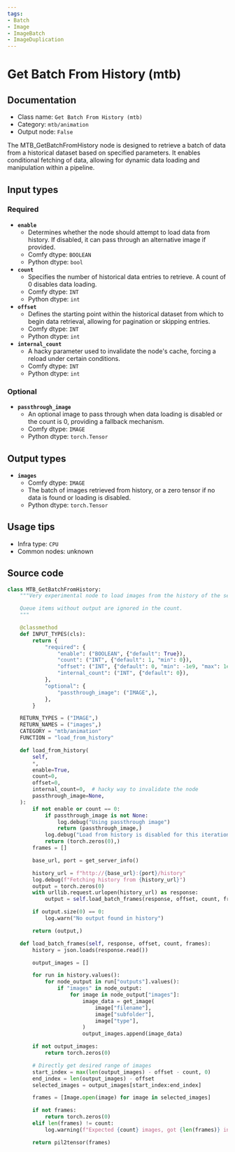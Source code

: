 ```yaml
---
tags:
- Batch
- Image
- ImageBatch
- ImageDuplication
---
```


# Get Batch From History (mtb)
## Documentation
- Class name: `Get Batch From History (mtb)`
- Category: `mtb/animation`
- Output node: `False`

The MTB_GetBatchFromHistory node is designed to retrieve a batch of data from a historical dataset based on specified parameters. It enables conditional fetching of data, allowing for dynamic data loading and manipulation within a pipeline.
## Input types
### Required
- **`enable`**
    - Determines whether the node should attempt to load data from history. If disabled, it can pass through an alternative image if provided.
    - Comfy dtype: `BOOLEAN`
    - Python dtype: `bool`
- **`count`**
    - Specifies the number of historical data entries to retrieve. A count of 0 disables data loading.
    - Comfy dtype: `INT`
    - Python dtype: `int`
- **`offset`**
    - Defines the starting point within the historical dataset from which to begin data retrieval, allowing for pagination or skipping entries.
    - Comfy dtype: `INT`
    - Python dtype: `int`
- **`internal_count`**
    - A hacky parameter used to invalidate the node's cache, forcing a reload under certain conditions.
    - Comfy dtype: `INT`
    - Python dtype: `int`
### Optional
- **`passthrough_image`**
    - An optional image to pass through when data loading is disabled or the count is 0, providing a fallback mechanism.
    - Comfy dtype: `IMAGE`
    - Python dtype: `torch.Tensor`
## Output types
- **`images`**
    - Comfy dtype: `IMAGE`
    - The batch of images retrieved from history, or a zero tensor if no data is found or loading is disabled.
    - Python dtype: `torch.Tensor`
## Usage tips
- Infra type: `CPU`
- Common nodes: unknown


## Source code
```python
class MTB_GetBatchFromHistory:
    """Very experimental node to load images from the history of the server.

    Queue items without output are ignored in the count.
    """

    @classmethod
    def INPUT_TYPES(cls):
        return {
            "required": {
                "enable": ("BOOLEAN", {"default": True}),
                "count": ("INT", {"default": 1, "min": 0}),
                "offset": ("INT", {"default": 0, "min": -1e9, "max": 1e9}),
                "internal_count": ("INT", {"default": 0}),
            },
            "optional": {
                "passthrough_image": ("IMAGE",),
            },
        }

    RETURN_TYPES = ("IMAGE",)
    RETURN_NAMES = ("images",)
    CATEGORY = "mtb/animation"
    FUNCTION = "load_from_history"

    def load_from_history(
        self,
        *,
        enable=True,
        count=0,
        offset=0,
        internal_count=0,  # hacky way to invalidate the node
        passthrough_image=None,
    ):
        if not enable or count == 0:
            if passthrough_image is not None:
                log.debug("Using passthrough image")
                return (passthrough_image,)
            log.debug("Load from history is disabled for this iteration")
            return (torch.zeros(0),)
        frames = []

        base_url, port = get_server_info()

        history_url = f"http://{base_url}:{port}/history"
        log.debug(f"Fetching history from {history_url}")
        output = torch.zeros(0)
        with urllib.request.urlopen(history_url) as response:
            output = self.load_batch_frames(response, offset, count, frames)

        if output.size(0) == 0:
            log.warn("No output found in history")

        return (output,)

    def load_batch_frames(self, response, offset, count, frames):
        history = json.loads(response.read())

        output_images = []

        for run in history.values():
            for node_output in run["outputs"].values():
                if "images" in node_output:
                    for image in node_output["images"]:
                        image_data = get_image(
                            image["filename"],
                            image["subfolder"],
                            image["type"],
                        )
                        output_images.append(image_data)

        if not output_images:
            return torch.zeros(0)

        # Directly get desired range of images
        start_index = max(len(output_images) - offset - count, 0)
        end_index = len(output_images) - offset
        selected_images = output_images[start_index:end_index]

        frames = [Image.open(image) for image in selected_images]

        if not frames:
            return torch.zeros(0)
        elif len(frames) != count:
            log.warning(f"Expected {count} images, got {len(frames)} instead")

        return pil2tensor(frames)

```
